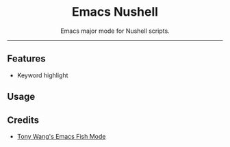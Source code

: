 <div align="center">
  <h1>Emacs Nushell</h1>

Emacs major mode for Nushell scripts.

</div>

---

## Features

- Keyword highlight

## Usage

## Credits

- [Tony Wang's Emacs Fish Mode](https://github.com/wwwjfy/emacs-fish)
